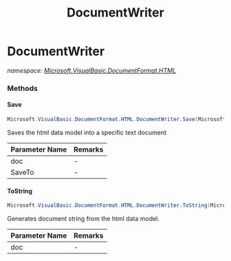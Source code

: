 ﻿---
title: DocumentWriter
---

# DocumentWriter
_namespace: [Microsoft.VisualBasic.DocumentFormat.HTML](N-Microsoft.VisualBasic.DocumentFormat.HTML.html)_



### Methods

#### Save
```csharp
Microsoft.VisualBasic.DocumentFormat.HTML.DocumentWriter.Save(Microsoft.VisualBasic.DocumentFormat.HTML.HtmlDocument,System.String)
```
Saves the html data model into a specific text document

|Parameter Name|Remarks|
|--------------|-------|
|doc|-|
|SaveTo|-|


#### ToString
```csharp
Microsoft.VisualBasic.DocumentFormat.HTML.DocumentWriter.ToString(Microsoft.VisualBasic.DocumentFormat.HTML.HtmlDocument)
```
Generates document string from the html data model.

|Parameter Name|Remarks|
|--------------|-------|
|doc|-|






